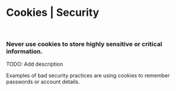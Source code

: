 # Cookies | Security
<br>


### Never use cookies to store highly sensitive or critical information.

TODO: Add description

Examples of bad security practices are using cookies to remember passwords or account details.

<br>

